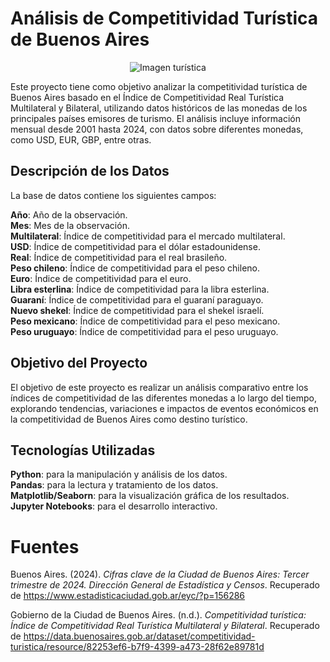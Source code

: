 # Análisis de Competitividad Turística de Buenos Aires

<div align="center">
  <img src="https://travel-guide.daytours4u.com/es/wp-content/uploads/sites/3/2020/04/5.png.webp" alt="Imagen turística" />
</div>

Este proyecto tiene como objetivo analizar la competitividad turística de Buenos Aires basado en el Índice de Competitividad Real Turística Multilateral y Bilateral, utilizando datos históricos de las monedas de los principales países emisores de turismo. El análisis incluye información mensual desde 2001 hasta 2024, con datos sobre diferentes monedas, como USD, EUR, GBP, entre otras.

## Descripción de los Datos
La base de datos contiene los siguientes campos:

**Año**: Año de la observación.  
**Mes**: Mes de la observación.  
**Multilateral**: Índice de competitividad para el mercado multilateral.  
**USD**: Índice de competitividad para el dólar estadounidense.  
**Real**: Índice de competitividad para el real brasileño.  
**Peso chileno**: Índice de competitividad para el peso chileno.  
**Euro**: Índice de competitividad para el euro.  
**Libra esterlina**: Índice de competitividad para la libra esterlina.  
**Guaraní**: Índice de competitividad para el guaraní paraguayo.  
**Nuevo shekel**: Índice de competitividad para el shekel israelí.  
**Peso mexicano**: Índice de competitividad para el peso mexicano.  
**Peso uruguayo**: Índice de competitividad para el peso uruguayo.  

## Objetivo del Proyecto
El objetivo de este proyecto es realizar un análisis comparativo entre los índices de competitividad de las diferentes monedas a lo largo del tiempo, explorando tendencias, variaciones e impactos de eventos económicos en la competitividad de Buenos Aires como destino turístico.

## Tecnologías Utilizadas
**Python**: para la manipulación y análisis de los datos.  
**Pandas**: para la lectura y tratamiento de los datos.  
**Matplotlib/Seaborn**: para la visualización gráfica de los resultados.  
**Jupyter Notebooks**: para el desarrollo interactivo.

# Fuentes
Buenos Aires. (2024). *Cifras clave de la Ciudad de Buenos Aires: Tercer trimestre de 2024. Dirección General de Estadística y Censos*. Recuperado de https://www.estadisticaciudad.gob.ar/eyc/?p=156286

Gobierno de la Ciudad de Buenos Aires. (n.d.). *Competitividad turística: Índice de Competitividad Real Turística Multilateral y Bilateral*. Recuperado de https://data.buenosaires.gob.ar/dataset/competitividad-turistica/resource/82253ef6-b7f9-4399-a473-28f62e89781d
